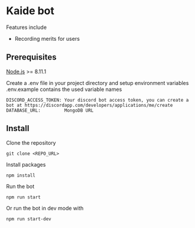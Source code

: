# Kaide bot

Features include
* Recording merits for users

## Prerequisites

[Node.js](https://nodejs.org/en/) >= 8.11.1

Create a .env file in your project directory and setup environment variables
.env.example contains the used variable names

```
DISCORD_ACCESS_TOKEN: Your discord bot access token, you can create a bot at https://discordapp.com/developers/applications/me/create
DATABASE_URL:         MongoDB URL
```

## Install

Clone the repository

`git clone <REPO_URL>`

Install packages

`npm install`

Run the bot

`npm run start`

Or run the bot in dev mode with

`npm run start-dev`
